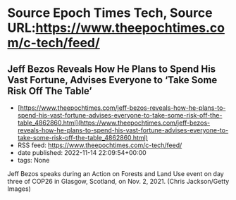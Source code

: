 # Source Epoch Times Tech, Source URL:https://www.theepochtimes.com/c-tech/feed/

## Jeff Bezos Reveals How He Plans to Spend His Vast Fortune, Advises Everyone to ‘Take Some Risk Off The Table’
 - [https://www.theepochtimes.com/jeff-bezos-reveals-how-he-plans-to-spend-his-vast-fortune-advises-everyone-to-take-some-risk-off-the-table_4862860.html](https://www.theepochtimes.com/jeff-bezos-reveals-how-he-plans-to-spend-his-vast-fortune-advises-everyone-to-take-some-risk-off-the-table_4862860.html)
 - RSS feed: https://www.theepochtimes.com/c-tech/feed/
 - date published: 2022-11-14 22:09:54+00:00
 - tags: None

Jeff Bezos speaks during an Action on Forests and Land Use event on day three of COP26 in Glasgow, Scotland, on Nov. 2, 2021. (Chris Jackson/Getty Images)
